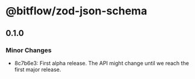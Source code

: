 # @bitflow/zod-json-schema

## 0.1.0
### Minor Changes

- 8c7b6e3: First alpha release. The API might change until we reach the first major release.
